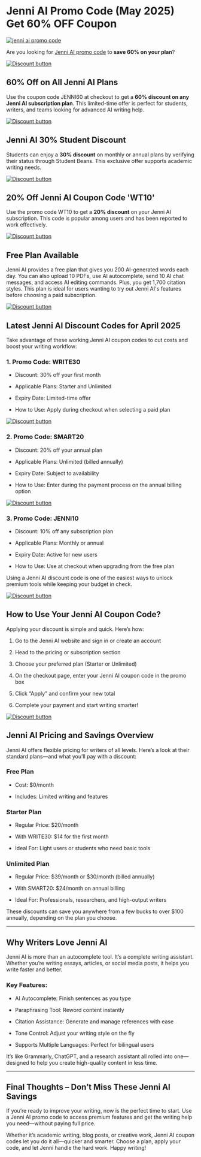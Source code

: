 # Jenni AI Promo Code (May 2025) Get 60% OFF Coupon

[![jenni ai promo code](https://github.com/user-attachments/assets/6cd25722-0420-407d-8063-e73491ba1abc)](https://jenni.ai/?via=salman-amir)

Are you looking for [Jenni AI promo code](https://jenni.ai/?via=salman-amir) to **save 60% on your plan**?

[![Discount button](https://github.com/user-attachments/assets/94c74ff6-5713-4039-ade1-c1ee7327c179)](https://jenni.ai/?via=salman-amir)

## 60% Off on All Jenni AI Plans

Use the coupon code JENNI60 at checkout to get a **60% discount on any Jenni AI subscription plan**. This limited-time offer is perfect for students, writers, and teams looking for advanced AI writing help.

[![Discount button](https://github.com/user-attachments/assets/94c74ff6-5713-4039-ade1-c1ee7327c179)](https://jenni.ai/?via=salman-amir)

## Jenni AI 30% Student Discount

Students can enjoy a **30% discount** on monthly or annual plans by verifying their status through Student Beans. This exclusive offer supports academic writing needs.

[![Discount button](https://github.com/user-attachments/assets/94c74ff6-5713-4039-ade1-c1ee7327c179)](https://jenni.ai/?via=salman-amir)

## 20% Off Jenni AI Coupon Code 'WT10'

Use the promo code WT10 to get a **20% discount** on your Jenni AI subscription. This code is popular among users and has been reported to work effectively.

[![Discount button](https://github.com/user-attachments/assets/94c74ff6-5713-4039-ade1-c1ee7327c179)](https://jenni.ai/?via=salman-amir)

## Free Plan Available

Jenni AI provides a free plan that gives you 200 AI-generated words each day. You can also upload 10 PDFs, use AI autocomplete, send 10 AI chat messages, and access AI editing commands. Plus, you get 1,700 citation styles. This plan is ideal for users wanting to try out Jenni AI's features before choosing a paid subscription.

[![Discount button](https://github.com/user-attachments/assets/94c74ff6-5713-4039-ade1-c1ee7327c179)](https://jenni.ai/?via=salman-amir)

## Latest Jenni AI Discount Codes for April 2025

Take advantage of these working Jenni AI coupon codes to cut costs and boost your writing workflow:

### 1. Promo Code: WRITE30

* Discount: 30% off your first month

* Applicable Plans: Starter and Unlimited

* Expiry Date: Limited-time offer

* How to Use: Apply during checkout when selecting a paid plan

[![Discount button](https://github.com/user-attachments/assets/94c74ff6-5713-4039-ade1-c1ee7327c179)](https://jenni.ai/?via=salman-amir)

### 2. Promo Code: SMART20

* Discount: 20% off your annual plan

* Applicable Plans: Unlimited (billed annually)

* Expiry Date: Subject to availability

* How to Use: Enter during the payment process on the annual billing option

[![Discount button](https://github.com/user-attachments/assets/94c74ff6-5713-4039-ade1-c1ee7327c179)](https://jenni.ai/?via=salman-amir)

### 3. Promo Code: JENNI10

* Discount: 10% off any subscription plan

* Applicable Plans: Monthly or annual

* Expiry Date: Active for new users

* How to Use: Use at checkout when upgrading from the free plan

Using a Jenni AI discount code is one of the easiest ways to unlock premium tools while keeping your budget in check.

[![Discount button](https://github.com/user-attachments/assets/94c74ff6-5713-4039-ade1-c1ee7327c179)](https://jenni.ai/?via=salman-amir)

## How to Use Your Jenni AI Coupon Code?

Applying your discount is simple and quick. Here’s how:

1. Go to the Jenni AI website and sign in or create an account

2. Head to the pricing or subscription section

3. Choose your preferred plan (Starter or Unlimited)

4. On the checkout page, enter your Jenni AI coupon code in the promo box

5. Click “Apply” and confirm your new total

6. Complete your payment and start writing smarter!

[![Discount button](https://github.com/user-attachments/assets/94c74ff6-5713-4039-ade1-c1ee7327c179)](https://jenni.ai/?via=salman-amir)

## Jenni AI Pricing and Savings Overview

Jenni AI offers flexible pricing for writers of all levels. Here’s a look at their standard plans—and what you’ll pay with a discount:

### Free Plan

* Cost: $0/month

* Includes: Limited writing and features

### Starter Plan

* Regular Price: $20/month

* With WRITE30: $14 for the first month

* Ideal For: Light users or students who need basic tools

### Unlimited Plan

* Regular Price: $39/month or $30/month (billed annually)

* With SMART20: $24/month on annual billing

* Ideal For: Professionals, researchers, and high-output writers

These discounts can save you anywhere from a few bucks to over $100 annually, depending on the plan you choose.

---

## Why Writers Love Jenni AI

Jenni AI is more than an autocomplete tool. It’s a complete writing assistant. Whether you’re writing essays, articles, or social media posts, it helps you write faster and better.

### Key Features:

* AI Autocomplete: Finish sentences as you type

* Paraphrasing Tool: Reword content instantly

* Citation Assistance: Generate and manage references with ease

* Tone Control: Adjust your writing style on the fly

* Supports Multiple Languages: Perfect for bilingual users

It’s like Grammarly, ChatGPT, and a research assistant all rolled into one—designed to help you create high-quality content in less time.

---

## Final Thoughts – Don’t Miss These Jenni AI Savings

If you’re ready to improve your writing, now is the perfect time to start. Use a Jenni AI promo code to access premium features and get the writing help you need—without paying full price.

Whether it’s academic writing, blog posts, or creative work, Jenni AI coupon codes let you do it all—quicker and smarter. Choose a plan, apply your code, and let Jenni handle the hard work. Happy writing!
